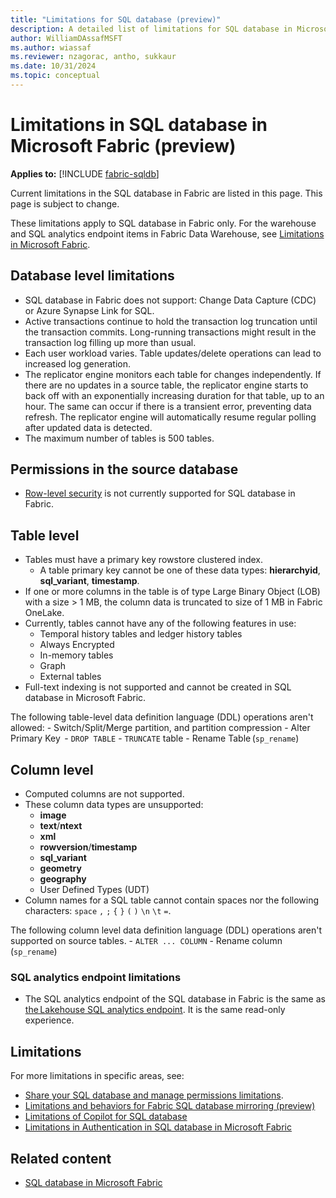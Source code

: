 ```yaml
---
title: "Limitations for SQL database (preview)"
description: A detailed list of limitations for SQL database in Microsoft Fabric.
author: WilliamDAssafMSFT
ms.author: wiassaf
ms.reviewer: nzagorac, antho, sukkaur
ms.date: 10/31/2024
ms.topic: conceptual
---
```

# Limitations in SQL database in Microsoft Fabric (preview)

**Applies to:** [!INCLUDE [fabric-sqldb](../includes/applies-to-version/fabric-sqldb.md)]

Current limitations in the SQL database in Fabric are listed in this page. This page is subject to change.

These limitations apply to SQL database in Fabric only. For the warehouse and SQL analytics endpoint items in Fabric Data Warehouse, see [Limitations in Microsoft Fabric](../../data-warehouse/limitations.md).

## Database level limitations

- SQL database in Fabric does not support: Change Data Capture (CDC) or Azure Synapse Link for SQL.
- Active transactions continue to hold the transaction log truncation until the transaction commits. Long-running transactions might result in the transaction log filling up more than usual.
- Each user workload varies. Table updates/delete operations can lead to increased log generation.
- The replicator engine monitors each table for changes independently. If there are no updates in a source table, the replicator engine starts to back off with an exponentially increasing duration for that table, up to an hour. The same can occur if there is a transient error, preventing data refresh. The replicator engine will automatically resume regular polling after updated data is detected.
- The maximum number of tables is 500 tables.

## Permissions in the source database

- [Row-level security](/sql/relational-databases/security/row-level-security) is not currently supported for SQL database in Fabric.

## Table level  

- Tables must have a primary key rowstore clustered index.
    - A table primary key cannot be one of these data types: **hierarchyid**, **sql_variant**, **timestamp**.
- If one or more columns in the table is of type Large Binary Object (LOB) with a size > 1 MB, the column data is truncated to size of 1 MB in Fabric OneLake.
- Currently, tables cannot have any of the following features in use:
    - Temporal history tables and ledger history tables  
    - Always Encrypted
    - In-memory tables
    - Graph
    - External tables
- Full-text indexing is not supported and cannot be created in SQL database in Microsoft Fabric.

The following table-level data definition language (DDL) operations aren't allowed:
    - Switch/Split/Merge partition, and partition compression
    - Alter Primary Key  
    - `DROP TABLE`
    - `TRUNCATE` table
    - Rename Table (`sp_rename`)

## Column level  

- Computed columns are not supported.
- These column data types are unsupported:
    - **image**
    - **text**/**ntext**
    - **xml**
    - **rowversion**/**timestamp**
    - **sql_variant**
    - **geometry**
    - **geography**
    - User Defined Types (UDT)
- Column names for a SQL table cannot contain spaces nor the following characters: `space` `,` `;` `{` `}` `(` `)` `\n` `\t` `=`.

The following column level data definition language (DDL) operations aren't supported on source tables.
    - `ALTER ... COLUMN`
    - Rename column (`sp_rename`)

### SQL analytics endpoint limitations  

- The SQL analytics endpoint of the SQL database in Fabric is the same as [the Lakehouse SQL analytics endpoint](../../data-engineering/lakehouse-overview.md#lakehouse-sql-analytics-endpoint). It is the same read-only experience. 

## Limitations

For more limitations in specific areas, see:

- [Share your SQL database and manage permissions limitations](share-sql-manage-permission.md#limitations).
- [Limitations and behaviors for Fabric SQL database mirroring (preview)](mirroring-limitations.md)
- [Limitations of Copilot for SQL database](copilot.md#limitations-of-copilot-for-sql-database)
- [Limitations in Authentication in SQL database in Microsoft Fabric](authentication.md#limitations)

## Related content

- [SQL database in Microsoft Fabric](overview.md)
